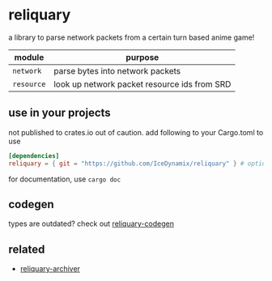 # reliquary

a library to parse network packets from a certain turn based anime game!

| module     | purpose                                      |
|------------|----------------------------------------------|
| `network`  | parse bytes into network packets             |
| `resource` | look up network packet resource ids from SRD |

## use in your projects

not published to crates.io out of caution. add following to your Cargo.toml to use

```toml
[dependencies]
reliquary = { git = "https://github.com/IceDynamix/reliquary" } # optionally add revision
```

for documentation, use `cargo doc`

## codegen

types are outdated? check out [reliquary-codegen](https://github.com/IceDynamix/reliquary-codegen)

## related

- [reliquary-archiver](https://github.com/IceDynamix/reliquary-archiver)